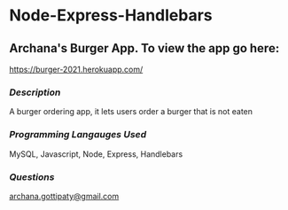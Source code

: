 # Node-Express-Handlebars

## Archana's Burger App.  To view the app go here:
https://burger-2021.herokuapp.com/



### *Description*

A burger ordering app, it lets users order a burger that is not eaten



### *Programming Langauges Used*

MySQL, Javascript, Node, Express, Handlebars



### *Questions*

archana.gottipaty@gmail.com